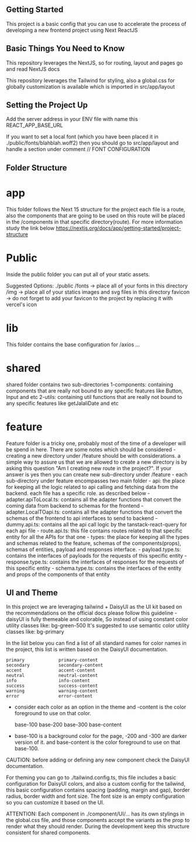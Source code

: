 ## Getting Started

This project is a basic config that you can use to accelerate the process of developing a new frontend project using Next ReactJS

## Basic Things You Need to Know

This repository leverages the NextJS, so for routing, layout and pages go and read NextJS docs

This repository leverages the Tailwind for styling, also a global.css for globally customization is available which is imported in src/app/layout

## Setting the Project Up

Add the server address in your ENV file with name this REACT_APP_BASE_URL

If you want to set a local font (which you have been placed it in ./public/fonts/blahblah.woff2) then you should go to src/app/layout and handle a section under comment // FONT CONFIGURATION

## Folder Structure

# app

This folder follows the Next 15 structure for the project each file is a route, also the components that are going to be used on this route will be placed in the /components in that specific directory(route). For more information study the link below
https://nextjs.org/docs/app/getting-started/project-structure

# Public

Inside the public folder you can put all of your static assets.

Suggested Options:
./public
/fonts -> place all of your fonts in this directory
/img -> place all of your statics images and svg files in this directory
favicon -> do not forget to add your favicon to the project by replacing it with vercel's icon

# lib

This folder contains the base configuration for /axios ...

# shared

shared folder contains two sub-directories
1-components: containing components that are really not bound to any specific features like Button, Input and etc
2-utils: containing util functions that are really not bound to any specific features like getJalaliDate and etc

# feature

Feature folder is a tricky one, probably most of the time of a developer will be spend in here. There are some notes which should be considered - creating a new directory under /feature should be with considerations. a simple way to assure us that we are allowed to create a new directory is by asking this question "Am I creating new route in the project?". If your answer is yes then you can create new sub-directory under /feature - each sub-directory under feature encompasses two main folder - api: the place for keeping all the logic related to api calling and fetching data from the backend. each file has a specific role. as described below - adapter.apiToLocal.ts: contains all the adapter functions that convert the coming data from backend to schemas for the frontend - adapter.LocalTOapi.ts: contains all the adapter functions that convert the schemas of the frontend to api interfaces to send to backend - dummy.api.ts: contains all the api call logic by the tanstack-react-query for each api file - route.api.ts: this file contains routes related to that specific entity for all the APIs for that one - types: the place for keeping all the types and schemas related to the feature, schemas of the components(props), schemas of entities, payload and responses interface. - payload.type.ts: contains the interfaces of payloads for the requests of this specific entity - response.type.ts: contains the interfaces of responses for the requests of this specific entity - schema.type.ts: contains the interfaces of the entity and props of the components of that entity

## UI and Theme

In this project we are leveraging tailwind + DaisyUI as the UI kit based on the recommendations on the official docs please follow this guideline - daisyUI is fully themeable and colorable, So instead of using constant color utility classes like:
bg-green-500
It's suggested to use semantic color utility classes like:
bg-primary

In the list below you can find a list of all standard names for color names in the project, this list is written based on the DaisyUI documentation.

    primary             primary-content
    secondary           secondary-content
    accent              accent-content
    neutral             neutral-content
    info                info-content
    success             success-content
    warning             warning-content
    error               error-content
* consider each color as an option in the theme and -content is the color foreground to use on that color.

    base-100            base-200        base-300        base-content
* base-100 is a background color for the page, -200 and -300 are darker version of it. and base-content is the color foreground to use on that base-100.

CAUTION: before adding or defining any new component check the DaisyUI documentation.

For theming you can go to ./tailwind.config.ts, this file includes a basic configuration for DaisyUI colors, and also a custom config for the tailwind, this basic configuration contains spacing (padding, margin and gap), border radius, border width and font size. The font size is an empty configuration so you can customize it based on the UI.

ATTENTION: Each component in ./component/UI/... has its own stylings in the global.css file, and those components accept the variants as the prop to render what they should render. During the development keep this structure consistent for shared components.




